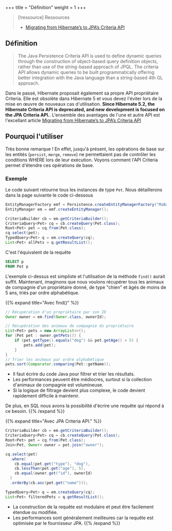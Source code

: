 +++
title = "Définition"
weight = 1
+++

> [!ressource] Ressources
> - [Migrating from Hibernate’s to JPA’s Criteria API](https://thorben-janssen.com/migration-criteria-api/)

## Définition
> The Java Persistence Criteria API is used to define dynamic queries through the construction of object-based query definition objects, rather than use of the string-based approach of JPQL. The criteria API allows dynamic queries to be built programmatically offering better integration with the Java language than a string-based 4th GL approach. 

Dans le passé, Hibernate proposait également sa propre API propriétaire Criteria. Elle est obsolète dans Hibernate 5 et vous devez l'éviter lors de la mise en œuvre de nouveaux cas d'utilisation. **Since Hibernate 5.2, the Hibernate Criteria API is deprecated, and new development is focused on the JPA Criteria API.**. L'ensemble des avantages de l'une et autre API est l'excellant article [Migrating from Hibernate’s to JPA’s Criteria API](https://thorben-janssen.com/migration-criteria-api/)

## Pourquoi l'utiliser
Très bonne remarque ! En effet, jusqu'à présent, les opérations de base sur les entités (`persist`, `merge`, `remove`) ne permettaient pas de contrôler les conditions WHERE lors de leur exécution. Voyons comment l'API Criteria permet d'étendre ces opérations de base.

### Exemple 
Le code suivant retourne tous les instances de type `Pet`. Nous détaillerons dans la page suivante le code ci-dessous
```java
EntityManagerFactory emf = Persistence.createEntityManagerFactory("MaBaseDeTestPU");    
EntityManager em = emf.createEntityManager();  

CriteriaBuilder cb = em.getCriteriaBuilder();
CriteriaQuery<Pet> cq = cb.createQuery(Pet.class);
Root<Pet> pet = cq.from(Pet.class);
cq.select(pet);
TypedQuery<Pet> q = em.createQuery(cq);
List<Pet> allPets = q.getResultList();
```
C'est l'équivalent de la requête
```sql
SELECT p
FROM Pet p
```

L'exemple ci-dessus est simpliste et l'utilisation de la méthode `find()` aurait suffit. Maintenant, imaginons que nous voulons récupérer tous les animaux de compagnie d'un propriétaire donné, de type "chien" et âgés de moins de 5 ans, triés par ordre alphabétique.

{{% expand title="Avec find()" %}}
```java
// Récupération d'un propriétaire par son ID
Owner owner = em.find(Owner.class, ownerId);

// Récupération des animaux de compagnie du propriétaire
List<Pet> pets = new ArrayList<>();
for (Pet pet : owner.getPets()) {
    if (pet.getType().equals("dog") && pet.getAge() < 5) {
        pets.add(pet);
    }
}
// Trier les animaux par ordre alphabétique
pets.sort(Comparator.comparing(Pet::getName));
```
- Il faut écrire du code Java pour filtrer et trier les résultats.
- Les performances peuvent être médiocres, surtout si la collection d'animaux de compagnie est volumineuse.
- Si la logique de filtrage devient plus complexe, le code devient rapidement difficile à maintenir.

De plus, en SQL nous avons la possibilité d'écrire une requête qui répond à ce besoin.
{{% /expand %}}

{{% expand title="Avec JPA Criteria API." %}}
```java
CriteriaBuilder cb = em.getCriteriaBuilder();
CriteriaQuery<Pet> cq = cb.createQuery(Pet.class);
Root<Pet> pet = cq.from(Pet.class);
Join<Pet, Owner> owner = pet.join("owner");

cq.select(pet)
  .where(
    cb.equal(pet.get("type"), "dog"),
    cb.lessThan(pet.get("age"), 5),
    cb.equal(owner.get("id"), ownerId)
  )
  .orderBy(cb.asc(pet.get("name")));

TypedQuery<Pet> q = em.createQuery(cq);
List<Pet> filteredPets = q.getResultList();
```
- La construction de la requête est modulaire et peut être facilement étendue ou modifiée.
- Les performances sont généralement meilleures car la requête est optimisée par le fournisseur JPA.
{{% /expand %}}
